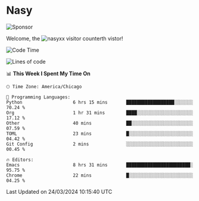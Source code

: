 # Nasy

<!--
<p align="center">
<img height="200" src="https://github-readme-stats.vercel.app/api?username=nasyxx&count_private=true&show_icons=true&theme=dracula&include_all_commits=true"/>
<img height="200" src="https://github-readme-stats.vercel.app/api/top-langs/?username=nasyxx&theme=dracula&hide=html,jupyter+notebook&count_private=true&show_icons=true"/>
</p>

  
----------------
-->

![Sponsor](https://img.shields.io/static/v1.svg?label=Sponsor&message=%E2%9D%A4&logo=GitHub&style=flat&color=pink)
 
Welcome, the ![nasyxx visitor counter](https://count.getloli.com/get/@nasyxx?theme=rule34)th vistor!
 
<!--START_SECTION:waka-->
![Code Time](http://img.shields.io/badge/Code%20Time-4%2C361%20hrs%2055%20mins-blue)

![Lines of code](https://img.shields.io/badge/From%20Hello%20World%20I%27ve%20Written-6.3%20million%20lines%20of%20code-blue)

📊 **This Week I Spent My Time On** 

```text
🕑︎ Time Zone: America/Chicago

💬 Programming Languages: 
Python                   6 hrs 15 mins       ██████████████████░░░░░░░   70.24 % 
Org                      1 hr 31 mins        ████░░░░░░░░░░░░░░░░░░░░░   17.12 % 
Other                    40 mins             ██░░░░░░░░░░░░░░░░░░░░░░░   07.59 % 
TOML                     23 mins             █░░░░░░░░░░░░░░░░░░░░░░░░   04.42 % 
Git Config               2 mins              ░░░░░░░░░░░░░░░░░░░░░░░░░   00.45 % 

🔥 Editors: 
Emacs                    8 hrs 31 mins       ████████████████████████░   95.75 % 
Chrome                   22 mins             █░░░░░░░░░░░░░░░░░░░░░░░░   04.25 % 
```


 Last Updated on 24/03/2024 10:15:40 UTC
<!--END_SECTION:waka-->

<!-- ![visitors](https://visitor-badge.laobi.icu/badge?page_id=nasyxx.nasyxx) -->
